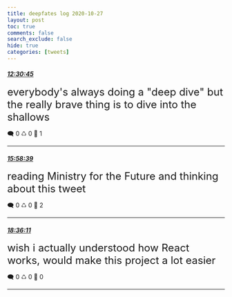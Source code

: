 ```yaml
---
title: deepfates log 2020-10-27
layout: post
toc: true
comments: false
search_exclude: false
hide: true
categories: [tweets]
---
```



#### <a href = "https://twitter.com/deepfates/status/1321157401303797761">*12:30:45*</a>

<font size="5">everybody's always doing a "deep dive" but the really brave thing is to dive into the shallows</font>



🗨️ 0 ♺ 0 🤍  1   

---
    
#### <a href = "https://twitter.com/deepfates/status/1321209723383914500">*15:58:39*</a>

<font size="5">reading Ministry for the Future and thinking about this tweet</font>



🗨️ 0 ♺ 0 🤍  2   

---
    
#### <a href = "https://twitter.com/deepfates/status/1321249369388101634">*18:36:11*</a>

<font size="5">wish i actually understood how React works, would make this project a lot easier</font>



🗨️ 0 ♺ 0 🤍  0   

---
    
            

